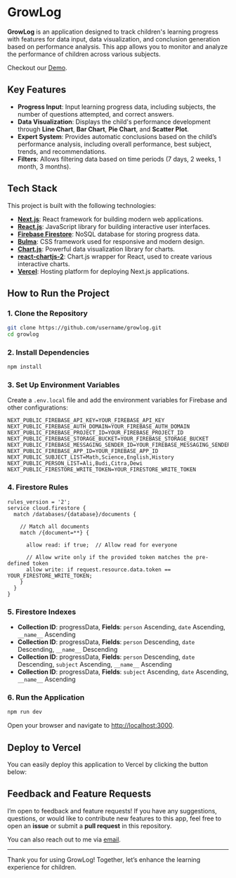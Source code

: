 # GrowLog

**GrowLog** is an application designed to track children's learning progress with features for data input, data visualization, and conclusion generation based on performance analysis. This app allows you to monitor and analyze the performance of children across various subjects.

Checkout our [Demo](https://growlog-dev.vercel.app/).

## Key Features

- **Progress Input**: Input learning progress data, including subjects, the number of questions attempted, and correct answers.
- **Data Visualization**: Displays the child's performance development through **Line Chart**, **Bar Chart**, **Pie Chart**, and **Scatter Plot**.
- **Expert System**: Provides automatic conclusions based on the child’s performance analysis, including overall performance, best subject, trends, and recommendations.
- **Filters**: Allows filtering data based on time periods (7 days, 2 weeks, 1 month, 3 months).

## Tech Stack

This project is built with the following technologies:

- [**Next.js**](https://nextjs.org/): React framework for building modern web applications.
- [**React.js**](https://reactjs.org/): JavaScript library for building interactive user interfaces.
- [**Firebase Firestore**](https://firebase.google.com/docs/firestore): NoSQL database for storing progress data.
- [**Bulma**](https://bulma.io/): CSS framework used for responsive and modern design.
- [**Chart.js**](https://www.chartjs.org/): Powerful data visualization library for charts.
- [**react-chartjs-2**](https://react-chartjs-2.js.org/): Chart.js wrapper for React, used to create various interactive charts.
- [**Vercel**](https://vercel.com/): Hosting platform for deploying Next.js applications.

## How to Run the Project

### 1\. Clone the Repository

```bash
git clone https://github.com/username/growlog.git
cd growlog
```

### 2\. Install Dependencies

```bash
npm install
```

### 3\. Set Up Environment Variables

Create a `.env.local` file and add the environment variables for Firebase and other configurations:

```plaintext
NEXT_PUBLIC_FIREBASE_API_KEY=YOUR_FIREBASE_API_KEY
NEXT_PUBLIC_FIREBASE_AUTH_DOMAIN=YOUR_FIREBASE_AUTH_DOMAIN
NEXT_PUBLIC_FIREBASE_PROJECT_ID=YOUR_FIREBASE_PROJECT_ID
NEXT_PUBLIC_FIREBASE_STORAGE_BUCKET=YOUR_FIREBASE_STORAGE_BUCKET
NEXT_PUBLIC_FIREBASE_MESSAGING_SENDER_ID=YOUR_FIREBASE_MESSAGING_SENDER_ID
NEXT_PUBLIC_FIREBASE_APP_ID=YOUR_FIREBASE_APP_ID
NEXT_PUBLIC_SUBJECT_LIST=Math,Science,English,History
NEXT_PUBLIC_PERSON_LIST=Ali,Budi,Citra,Dewi
NEXT_PUBLIC_FIRESTORE_WRITE_TOKEN=YOUR_FIRESTORE_WRITE_TOKEN
```

### 4\. Firestore Rules

```
rules_version = '2';
service cloud.firestore {
  match /databases/{database}/documents {
    
    // Match all documents
    match /{document=**} {

      allow read: if true;  // Allow read for everyone

      // Allow write only if the provided token matches the pre-defined token
      allow write: if request.resource.data.token == YOUR_FIRESTORE_WRITE_TOKEN;
    }
  }
}
```

### 5\. Firestore Indexes

- **Collection ID**: progressData, **Fields**: `person` Ascending, `date` Ascending, `__name__` Ascending
- **Collection ID**: progressData, **Fields**: `person` Descending, `date` Descending, `__name__` Descending
- **Collection ID**: progressData, **Fields**: `person` Descending, `date` Descending, `subject` Ascending, `__name__` Ascending
- **Collection ID**: progressData, **Fields**: `subject` Ascending, `date` Ascending, `__name__` Ascending

### 6\. Run the Application

```bash
npm run dev
```

Open your browser and navigate to <http://localhost:3000>.

## Deploy to Vercel

You can easily deploy this application to Vercel by clicking the button below:

## Feedback and Feature Requests

I’m open to feedback and feature requests! If you have any suggestions, questions, or would like to contribute new features to this app, feel free to open an **issue** or submit a **pull request** in this repository.

You can also reach out to me via [email](mailto:your-email@example.com).

---

Thank you for using GrowLog! Together, let’s enhance the learning experience for children.